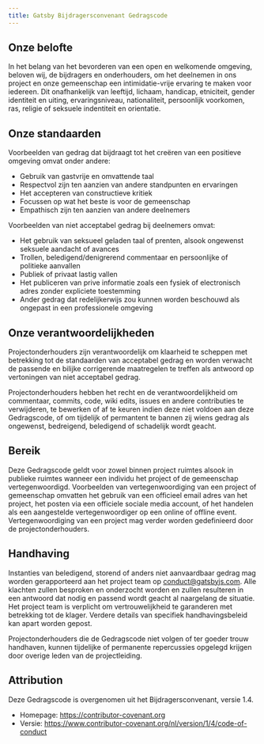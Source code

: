 ```yaml
---
title: Gatsby Bijdragersconvenant Gedragscode
---
```


## Onze belofte

In het belang van het bevorderen van een open en welkomende omgeving, beloven wij, de bijdragers en onderhouders, om het deelnemen in ons project en onze gemeenschap een intimidatie-vrije ervaring te maken voor iedereen. Dit onafhankelijk van leeftijd, lichaam, handicap, etniciteit, gender identiteit en uiting, ervaringsniveau, nationaliteit, persoonlijk voorkomen, ras, religie of seksuele indentiteit en orientatie.

## Onze standaarden

Voorbeelden van gedrag dat bijdraagt tot het creëren van een positieve omgeving omvat onder andere:

- Gebruik van gastvrije en omvattende taal
- Respectvol zijn ten aanzien van andere standpunten en ervaringen
- Het accepteren van constructieve kritiek
- Focussen op wat het beste is voor de gemeenschap
- Empathisch zijn ten aanzien van andere deelnemers

Voorbeelden van niet acceptabel gedrag bij deelnemers omvat:

- Het gebruik van seksueel geladen taal of prenten, alsook ongewenst seksuele aandacht of avances
- Trollen, beledigend/denigrerend commentaar en persoonlijke of politieke aanvallen
- Publiek of privaat lastig vallen
- Het publiceren van prive informatie zoals een fysiek of electronisch adres zonder expliciete toestemming
- Ander gedrag dat redelijkerwijs zou kunnen worden beschouwd als ongepast in een professionele omgeving

## Onze verantwoordelijkheden

Projectonderhouders zijn verantwoordelijk om klaarheid te scheppen met betrekking tot de standaarden van acceptabel gedrag en worden verwacht de passende en bilijke corrigerende maatregelen te treffen als antwoord op vertoningen van niet acceptabel gedrag.

Projectonderhouders hebben het recht en de verantwoordelijkheid om commentaar, commits, code, wiki edits, issues en andere contributies te verwijderen, te bewerken of af te keuren indien deze niet voldoen aan deze Gedragscode, of om tijdelijk of permantent te bannen zij wiens gedrag als ongewenst, bedreigend, beledigend of schadelijk wordt geacht.

## Bereik

Deze Gedragscode geldt voor zowel binnen project ruimtes alsook in publieke ruimtes wanneer een individu het project of de gemeenschap vertegenwoordigd. Voorbeelden van vertegenwoordiging van een project of gemeenschap omvatten het gebruik van een officieel email adres van het project, het posten via een officiele sociale media account, of het handelen als een aangestelde vertegenwoordiger op een online of offline event. Vertegenwoordiging van een project mag verder worden gedefinieerd door de projectonderhouders.

## Handhaving

Instanties van beledigend, storend of anders niet aanvaardbaar gedrag mag worden gerapporteerd aan het project team op [conduct@gatsbyjs.com](mailto:conduct@gatsbyjs.com). Alle klachten zullen besproken en onderzocht worden en zullen resulteren in een antwoord dat nodig en passend wordt geacht al naargelang de situatie. Het project team is verplicht om vertrouwelijkheid te garanderen met betrekking tot de klager. Verdere details van specifiek handhavingsbeleid kan apart worden gepost.

Projectonderhouders die de Gedragscode niet volgen of ter goeder trouw handhaven, kunnen tijdelijke of permanente repercussies opgelegd krijgen door overige leden van de projectleiding.

## Attribution

Deze Gedragscode is overgenomen uit het Bijdragersconvenant, versie 1.4.

- Homepage: https://contributor-covenant.org
- Versie: https://www.contributor-covenant.org/nl/version/1/4/code-of-conduct
